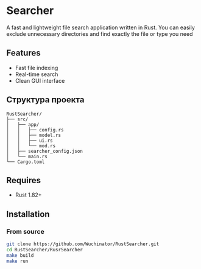 # Searcher

A fast and lightweight file search application written in Rust. You can easily exclude unnecessary directories and find exactly the file or type you need

## Features
- Fast file indexing
- Real-time search
- Clean GUI interface


##  Структура проекта

```text
RustSearcher/
├── src/
│   ├── app/            
│   │   ├── config.rs
│   │   ├── model.rs
│   │   ├── ui.rs
│   │   └── mod.rs
│   ├── searcher_config.json
│   └── main.rs
└── Cargo.toml
```


## Requires
- Rust 1.82+


## Installation
### From source
```bash
git clone https://github.com/Wuchinator/RustSearcher.git
cd RustSearcher/RusrSearcher
make build
make run
```


